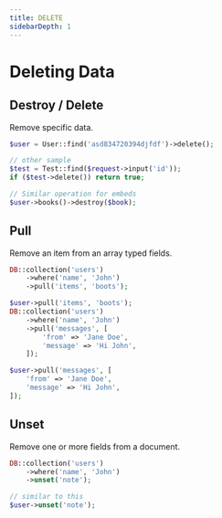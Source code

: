 ```yaml
---
title: DELETE
sidebarDepth: 1
---
```

# Deleting Data
## Destroy / Delete
Remove specific data.
```php
$user = User::find('asd834720394djfdf')->delete();

// other sample
$test = Test::find($request->input('id'));
if ($test->delete()) return true;

// Similar operation for embeds
$user->books()->destroy($book);
```

## Pull
Remove an item from an array typed fields.
```php
DB::collection('users')
    ->where('name', 'John')
    ->pull('items', 'boots');

$user->pull('items', 'boots');
DB::collection('users')
    ->where('name', 'John')
    ->pull('messages', [
        'from' => 'Jane Doe',
        'message' => 'Hi John',
    ]);

$user->pull('messages', [
    'from' => 'Jane Doe',
    'message' => 'Hi John',
]);
```


## Unset

Remove one or more fields from a document.
```php
DB::collection('users')
    ->where('name', 'John')
    ->unset('note');

// similar to this
$user->unset('note');
```
